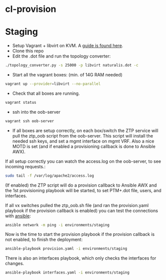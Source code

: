 # cl-provision

# Staging
- Setup Vagrant + libvirt on KVM. A [guide is found here](https://docs.cumulusnetworks.com/display/VX/Vagrant+and+Libvirt+with+KVM+or+QEMU).
- Clone this repo
- Edit the .dot file and run the topology converter:
```bash
./topology_converter.py -s 25000 -p libvirt naturalis.dot -c
```
- Start all the vagrant boxes: (min. of 14G RAM needed)
```bash
vagrant up --provider=libvirt --no-parallel
```
- Check that all boxes are running.
```bash
vagrant status
```
- ssh into the oob-server
```bash
vagrant ssh oob-server
```
- If all boxes are setup correctly, on each box/switch the ZTP service will pull the ztp_oob script from the oob-server. This script will install the needed ssh keys, and set a mgmt interface on mgmt VRF. Also a nice MOTD is set (and if enabled a provisioning callback is done to Ansible AWX).

If all setup correctly you can watch the access.log on the oob-server, to see incoming requests.:
```bash
sudo tail -f /var/log/apache2/access.log
```
(If enabled) the ZTP script will do a provision callback to Ansible AWX and the 1st provisioning playbook will be started, to set PTM+.dot file, users, and interfaces.

If all vx switches pulled the ztp_oob.sh file (and ran the provision.yaml playbook if the provision callback is enabled) you can test the connections with [ansible](ansible/):
```bash
ansible network -m ping -i environments/staging
```
Now is the time to start the provision playbook if the provision callback is not enabled, to finish the deployment:
```bash
ansible-playbook provision.yaml -i environments/staging
```

There is also an interfaces playbook, which only checks the interfaces for changes.
```bash
ansible-playbook interfaces.yaml -i environments/staging
```
